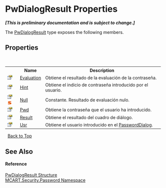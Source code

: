 # PwDialogResult Properties
 _**\[This is preliminary documentation and is subject to change.\]**_

The <a href="c08975d0-6400-9b84-1ab2-b29ca3cc100d">PwDialogResult</a> type exposes the following members.


## Properties
&nbsp;<table><tr><th></th><th>Name</th><th>Description</th></tr><tr><td>![Public property](media/pubproperty.gif "Public property")</td><td><a href="e396cb84-f08f-2dc3-1709-134f90e130d9">Evaluation</a></td><td>
Obtiene el resultado de la evaluación de la contraseña.</td></tr><tr><td>![Public property](media/pubproperty.gif "Public property")</td><td><a href="75d90e5d-1ea4-1804-008f-61aa22c01d2b">Hint</a></td><td>
Obtiene el indicio de contraseña introducido por el usuario.</td></tr><tr><td>![Public property](media/pubproperty.gif "Public property")![Static member](media/static.gif "Static member")</td><td><a href="af1d77fd-054f-8be4-ea3c-becc081071aa">Null</a></td><td>
Constante. Resultado de evaluación nulo.</td></tr><tr><td>![Public property](media/pubproperty.gif "Public property")</td><td><a href="fba45505-d7f3-cba8-dd9d-e1f47eec6116">Pwd</a></td><td>
Obtiene la contraseña que el usuario ha introducido.</td></tr><tr><td>![Public property](media/pubproperty.gif "Public property")</td><td><a href="b9f72b59-1318-b643-18b1-5e35e9bf5512">Result</a></td><td>
Obtiene el resultado del cuadro de diálogo.</td></tr><tr><td>![Public property](media/pubproperty.gif "Public property")</td><td><a href="544c820c-1b1c-9551-c043-22195982ad61">Usr</a></td><td>
Obtiene el usuario introducido en el <a href="d9072251-003e-2cff-b459-4be930866810">PasswordDialog</a>.</td></tr></table>&nbsp;
<a href="#pwdialogresult-properties">Back to Top</a>

## See Also


#### Reference
<a href="c08975d0-6400-9b84-1ab2-b29ca3cc100d">PwDialogResult Structure</a><br /><a href="dbbe708a-6e0a-d3f8-20a0-94d530d6d526">MCART.Security.Password Namespace</a><br />